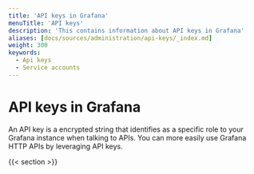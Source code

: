```yaml
---
title: 'API keys in Grafana'
menuTitle: 'API keys'
description: 'This contains information about API keys in Grafana'
aliases: [docs/sources/administration/api-keys/_index.md]
weight: 300
keywords:
  - Api keys
  - Service accounts
---
```


# API keys in Grafana

An API key is a encrypted string that identifies as a specific role to your Grafana instance when talking to APIs. You can more easily use Grafana HTTP APIs by leveraging API keys.

{{< section >}}
